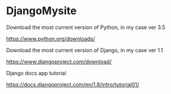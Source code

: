 # DjangoMysite

Download the most current version of Python, in my case ver 3.5

https://www.python.org/downloads/

Download the most current version of Django, in my case ver 1.1

https://www.djangoproject.com/download/


Django docs app tutorial

https://docs.djangoproject.com/en/1.8/intro/tutorial01/
